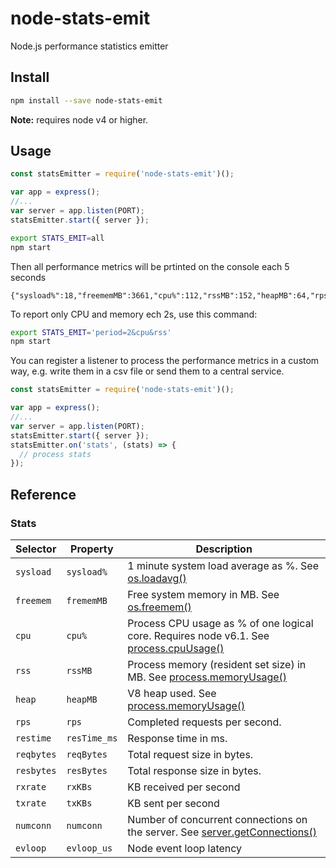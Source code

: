# node-stats-emit
Node.js performance statistics emitter

## Install

```sh
npm install --save node-stats-emit
```

**Note:** requires node v4 or higher.

## Usage

```js
const statsEmitter = require('node-stats-emit')();

var app = express();
//...
var server = app.listen(PORT);
statsEmitter.start({ server });
```

```sh
export STATS_EMIT=all
npm start
```

Then all performance metrics will be prtinted on the console each 5 seconds
```
{"sysload%":18,"freememMB":3661,"cpu%":112,"rssMB":152,"heapMB":64,"rps":3149,"resTime_ms":20.887753158529616,"reqBytes":116,"resBytes":114849,"rxKBs":365,"txKBs":361653,"numconn":80,"evloop_us":6646}
```

To report only CPU and memory ech 2s, use this command:
```sh
export STATS_EMIT='period=2&cpu&rss'
npm start
```

You can register a listener to process the performance metrics in a custom way, 
e.g. write them in a csv file or send them to a central service.

```js
const statsEmitter = require('node-stats-emit')();

var app = express();
//...
var server = app.listen(PORT);
statsEmitter.start({ server });
statsEmitter.on('stats', (stats) => {
  // process stats
});
```

## Reference

### Stats

| Selector   | Property     | Description                            |
|------------|--------------|----------------------------------------|
| `sysload`  | `sysload%`   | 1 minute system load average as %. See [os.loadavg()](https://nodejs.org/api/os.html#os_os_loadavg) |
| `freemem`  | `frememMB`   | Free system memory in MB. See [os.freemem()](https://nodejs.org/api/os.html#os_os_freemem) |
| `cpu`      | `cpu%`       | Process CPU usage as % of one logical core. Requires node v6.1. See [process.cpuUsage()](https://nodejs.org/api/process.html#process_process_cpuusage_previousvalue) |
| `rss`      | `rssMB`      | Process memory (resident set size) in MB. See [process.memoryUsage()](https://nodejs.org/api/process.html#process_process_memoryusage) |
| `heap`     | `heapMB`     | V8 heap used. See [process.memoryUsage()](https://nodejs.org/api/process.html#process_process_memoryusage) |
| `rps`      | `rps`        | Completed requests per second. |
| `restime`  | `resTime_ms` | Response time in ms. |
| `reqbytes` | `reqBytes`   | Total request size in bytes. |
| `resbytes` | `resBytes`   | Total response size in bytes. |
| `rxrate`   | `rxKBs`      | KB received per second |
| `txrate`   | `txKBs`      | KB sent per second |
| `numconn`  | `numconn`    | Number of concurrent connections on the server. See [server.getConnections()](https://nodejs.org/api/net.html#net_server_getconnections_callback) |
| `evloop`   | `evloop_us`  | Node event loop latency |
